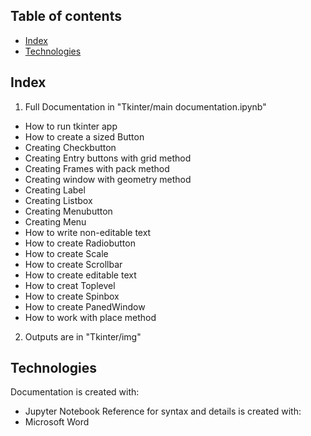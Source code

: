## Table of contents
* [Index](#index)
* [Technologies](#technologies)

## Index
1) Full Documentation in "Tkinter/main documentation.ipynb"

* How to run tkinter app
* How to create a sized Button
* Creating Checkbutton
* Creating Entry buttons with grid method
* Creating Frames with pack method
* Creating window with geometry method
* Creating Label
* Creating Listbox
* Creating Menubutton
* Creating Menu
* How to write non-editable text
* How to create Radiobutton
* How to create Scale
* How to create Scrollbar
* How to create editable text
* How to creat Toplevel
* How to create Spinbox
* How to create PanedWindow
* How to work with place method

2) Outputs are in "Tkinter/img"

## Technologies
Documentation is created with:
* Jupyter Notebook
Reference for syntax and details is created with:
* Microsoft Word
